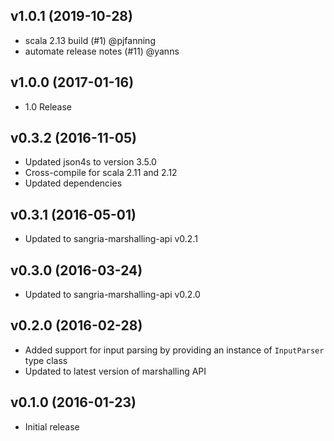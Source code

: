 ## v1.0.1 (2019-10-28)

* scala 2.13 build (#1) @pjfanning
* automate release notes (#11) @yanns

## v1.0.0 (2017-01-16)

* 1.0 Release

## v0.3.2 (2016-11-05)

* Updated json4s to version 3.5.0
* Cross-compile for scala 2.11 and 2.12
* Updated dependencies

## v0.3.1 (2016-05-01)

* Updated to sangria-marshalling-api v0.2.1

## v0.3.0 (2016-03-24)

* Updated to sangria-marshalling-api v0.2.0

## v0.2.0 (2016-02-28)

* Added support for input parsing by providing an instance of `InputParser` type class
* Updated to latest version of marshalling API

## v0.1.0 (2016-01-23)

* Initial release